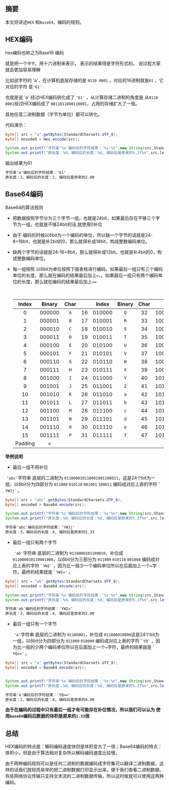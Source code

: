 ## 摘要

本文将讲述`HEX` 和`Base64`，编码的规则。





## HEX编码

hex编码也称之为Base16 编码

就是把一个`字节`，用十六进制来表示， 表示的结果得是字符形式的。 说过程大家就会更加容易理解

比如说字符的 'a'，在计算机底层存储的是 `0110 0001` ，对应的16进制就是`61`  ，它对应的字符 是`'61'`

也就是说 'a' 经过HEX编码转化成了  `'61'` ，从计算存储二进制的角度是  从`0110 0001`经过HEX编码成了 `0011011000110001`，占用的存储扩大了一倍。

其他任意二进制数据（字节为单位）都可以转化。

代码演示：

```java
byte[] src = "a".getBytes(StandardCharsets.UTF_8);
byte[] encoded = Hex.encode(src);

System.out.printf("字符串'%s'编码后的字符结果：'%s'%n",new String(src,StandardCharsets.UTF_8),new String(encoded,StandardCharsets.UTF_8));
System.out.printf("原长度：%d，编码后的长度：%d, 编码后是原来的%.2f%n",src.length,encoded.length,(double)(encoded.length)/src.length);
```

输出结果为61

```tex
字符串'a'编码后的字符结果：'61'
原长度：1，编码后的长度：2, 编码后是原来的2.00
```



## Base64编码

Base64的算法规则

+  把数据按照字节分为三个字节一组，也就是24bit，如果最后存在不够三个字节为一组，也就是不够24bit的话,就使用0补位

  + 由于 编码的时候以6bit为一个编码的单位，所以缺一个字节的话就是24-8=16bit，也就是补2bit的0，那么就得补成18bit，构成整数编码单位。
  + 缺两个字节的话就是24-16=8bit，那么就得补成12bit，也就是补4bit的0，构成整数编码单位。

+ 每一组按照 以6bit为单位按照下面表格进行编码。如果最后一组只有三个编码单位的长度，那么就在编码的结果最后加上`=`，。如果最后一组只有两个编码单位的长度，那么就在编码的结果最后加上`==`

  ​																			

  |  Index  | Binary | Char |      | Index  | Binary | Char |        | Index | Binary |  Char  |      | Index | Binary | Char |
  | :-----: | :----: | :--: | :--: | :----: | :----: | :--: | :----: | :---: | :----: | :----: | :--: | ----- | ------ | ---- |
  |    0    | 000000 | `A`  |  16  | 010000 |  `Q`   |  32  | 100000 |  `g`  |   48   | 110000 | `w`  |       |        |      |
  |    1    | 000001 | `B`  |  17  | 010001 |  `R`   |  33  | 100001 |  `h`  |   49   | 110001 | `x`  |       |        |      |
  |    2    | 000010 | `C`  |  18  | 010010 |  `S`   |  34  | 100010 |  `i`  |   50   | 110010 | `y`  |       |        |      |
  |    3    | 000011 | `D`  |  19  | 010011 |  `T`   |  35  | 100011 |  `j`  |   51   | 110011 | `z`  |       |        |      |
  |    4    | 000100 | `E`  |  20  | 010100 |  `U`   |  36  | 100100 |  `k`  |   52   | 110100 | `0`  |       |        |      |
  |    5    | 000101 | `F`  |  21  | 010101 |  `V`   |  37  | 100101 |  `l`  |   53   | 110101 | `1`  |       |        |      |
  |    6    | 000110 | `G`  |  22  | 010110 |  `W`   |  38  | 100110 |  `m`  |   54   | 110110 | `2`  |       |        |      |
  |    7    | 000111 | `H`  |  23  | 010111 |  `X`   |  39  | 100111 |  `n`  |   55   | 110111 | `3`  |       |        |      |
  |    8    | 001000 | `I`  |  24  | 011000 |  `Y`   |  40  | 101000 |  `o`  |   56   | 111000 | `4`  |       |        |      |
  |    9    | 001001 | `J`  |  25  | 011001 |  `Z`   |  41  | 101001 |  `p`  |   57   | 111001 | `5`  |       |        |      |
  |   10    | 001010 | `K`  |  26  | 011010 |  `a`   |  42  | 101010 |  `q`  |   58   | 111010 | `6`  |       |        |      |
  |   11    | 001011 | `L`  |  27  | 011011 |  `b`   |  43  | 101011 |  `r`  |   59   | 111011 | `7`  |       |        |      |
  |   12    | 001100 | `M`  |  28  | 011100 |  `c`   |  44  | 101100 |  `s`  |   60   | 111100 | `8`  |       |        |      |
  |   13    | 001101 | `N`  |  29  | 011101 |  `d`   |  45  | 101101 |  `t`  |   61   | 111101 | `9`  |       |        |      |
  |   14    | 001110 | `O`  |  30  | 011110 |  `e`   |  46  | 101110 |  `u`  |   62   | 111110 | `+`  |       |        |      |
  |   15    | 001111 | `P`  |  31  | 011111 |  `f`   |  47  | 101111 |  `v`  |   63   | 111111 | `/`  |       |        |      |
  | Padding |   =    |      |      |        |        |      |        |       |        |        |      |       |        |      |



**举例说明**

+ 最后一组不用补位

​	`'abc'`字符串 底层的二进制为 `011000010110001001100011`，这是24个bit为一组，以6bit分为四部分为 `011000`  `010110` `001001` `100011`  编码成对应上表的字符 ' `YWJj'` 。 

```java
byte[] src = "abc".getBytes(StandardCharsets.UTF_8);
byte[] encoded = Base64.encode(src);

System.out.printf("字符串'%s'编码后的字符结果：'%s'%n",new String(src,StandardCharsets.UTF_8),new String(encoded,StandardCharsets.UTF_8));
System.out.printf("原长度：%d，编码后的长度：%d, 编码后是原来的%.2f%n",src.length,encoded.length,(double)(encoded.length)/src.length);
```



```tex
字符串'abc'编码后的字符结果：'YWJj'
原长度：3，编码后的长度：4, 编码后是原来的1.33
```



+ 最后一组只有两个字节

  ​	`'ab'`字符串 底层的二进制为 `0110000101100010`，补位成 `011000010110001000`，以6bit分为三部分为 `011000`  `010110` `001000` 编码成对应上表的字符 ' `YWI'` ，因为比一般少一个编码单位所以在后面加上一个`=`字符，最终的结果就是 ' `YWI='` 。 

```java
byte[] src = "ab".getBytes(StandardCharsets.UTF_8);
byte[] encoded = Base64.encode(src);

System.out.printf("字符串'%s'编码后的字符结果：'%s'%n",new String(src,StandardCharsets.UTF_8),new String(encoded,StandardCharsets.UTF_8));
System.out.printf("原长度：%d，编码后的长度：%d, 编码后是原来的%.2f%n",src.length,encoded.length,(double)(encoded.length)/src.length);
```

```tex
字符串'ab'编码后的字符结果：'YWI='
原长度：2，编码后的长度：4, 编码后是原来的2.00
```



+ 最后一组只有一个字节

  ​	`'a'`字符串 底层的二进制为 `01100001`，补位成 `011000010000`这是24个bit为一组，以6bit分为四部分为 `011000`  `010000`   编码成对应上表的字符 ' `YQ'` ，因为比一般的少两个编码单位所以在后面加上一个`=`字符，最终的结果就是 ' `YQ=='` 。 

  

```java
byte[] src = "a".getBytes(StandardCharsets.UTF_8);
byte[] encoded = Base64.encode(src);


System.out.printf("字符串'%s'编码后的字符结果：'%s'%n",new String(src,StandardCharsets.UTF_8),new String(encoded,StandardCharsets.UTF_8));
System.out.printf("原长度：%d，编码后的长度：%d, 编码后是原来的%.2f%n",src.length,encoded.length,(double)(encoded.length)/src.length);
```

```tex
字符串'a'编码后的字符结果：'YQ=='
原长度：1，编码后的长度：4, 编码后是原来的4.00
```





**由于在编码的过程中只有最后一组才有可能存在补位情况，所以我们可以认为 使用`base64`编码后数据的体积是原来的`1.33`倍**



## 总结

​		HEX编码的特点是：解码编码速度快但是体积变大了一倍；Base64编码的特点： 体积小，但是由于算法相对复杂所以解码编码速度比较慢。

​		由于两种编码规则可以是任何二进制的数据编码成字符集可以翻译二进制数据，这样的话我们就轻而易举的把二进制数据打印显示出来。便于我们查看二进制数据。有些网络协议传输只支持文本流的二进制数据传输，所以这时候就可以使用这两种编码。

